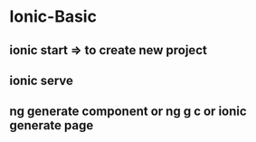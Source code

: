 # Ionic-Basic

## ionic start => to create new project

## ionic serve

## ng generate component or ng g c or ionic generate page
